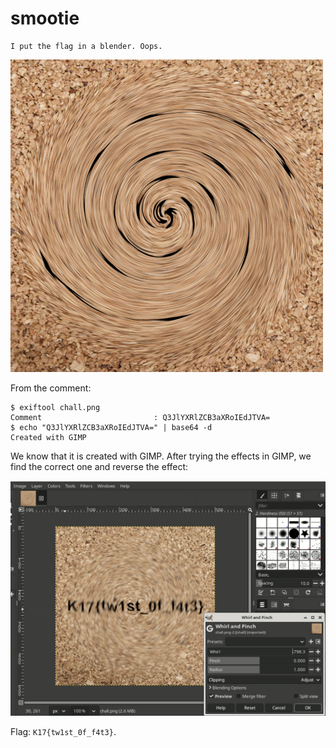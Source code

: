 # smootie

```
I put the flag in a blender. Oops.
```

![](./smootie-1.png)

From the comment:

```shell
$ exiftool chall.png
Comment                         : Q3JlYXRlZCB3aXRoIEdJTVA=
$ echo "Q3JlYXRlZCB3aXRoIEdJTVA=" | base64 -d
Created with GIMP
```

We know that it is created with GIMP. After trying the effects in GIMP, we find the correct one and reverse the effect:

![](./smootie-2.png)

Flag: `K17{tw1st_0f_f4t3}`.
